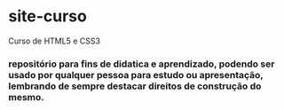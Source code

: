 # site-curso
Curso de HTML5 e CSS3

### repositório para fins de didatica e aprendizado, podendo ser usado por qualquer pessoa para estudo ou apresentação, lembrando de sempre destacar direitos de construção do mesmo.
